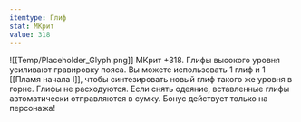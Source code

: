 ```yaml
---
itemtype: Глиф
stat: МКрит 
value: 318
---
```

![[Temp/Placeholder_Glyph.png]]
МКрит +318. Глифы высокого уровня усиливают гравировку пояса. Вы можете использовать 1 глиф и 1 [[Пламя начала I]], чтобы синтезировать новый глиф такого же уровня в горне. Глифы не расходуются. Если снять одеяние, вставленные глифы автоматически отправляются в сумку. Бонус действует только на персонажа!
